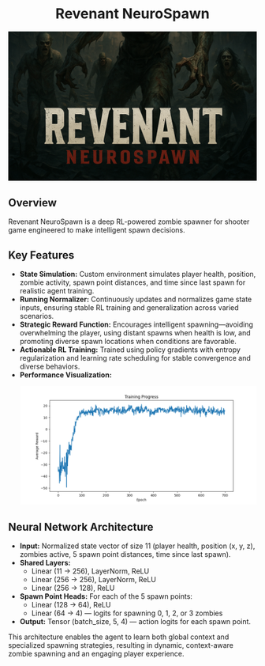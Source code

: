 <h1 align="center">Revenant NeuroSpawn</h1>

<p align="center">
  <img src="coverimage.png" alt="Revenant NeuroSpawn Cover" />
</p>

## Overview

Revenant NeuroSpawn is a deep RL-powered zombie spawner for shooter game engineered to make intelligent spawn decisions.

## Key Features

- **State Simulation:** Custom environment simulates player health, position, zombie activity, spawn point distances, and time since last spawn for realistic agent training.
- **Running Normalizer:** Continuously updates and normalizes game state inputs, ensuring stable RL training and generalization across varied scenarios.
- **Strategic Reward Function:** Encourages intelligent spawning—avoiding overwhelming the player, using distant spawns when health is low, and promoting diverse spawn locations when conditions are favorable.
- **Actionable RL Training:** Trained using policy gradients with entropy regularization and learning rate scheduling for stable convergence and diverse behaviors.
- **Performance Visualization:**  
  <p align="center">
    <img src="training_curve.png" alt="Training Curve: Epoch vs Average Reward" />
  </p>

## Neural Network Architecture

- **Input:** Normalized state vector of size 11 (player health, position (x, y, z), zombies active, 5 spawn point distances, time since last spawn).
- **Shared Layers:**  
  - Linear (11 → 256), LayerNorm, ReLU  
  - Linear (256 → 256), LayerNorm, ReLU  
  - Linear (256 → 128), ReLU  
- **Spawn Point Heads:** For each of the 5 spawn points:
  - Linear (128 → 64), ReLU  
  - Linear (64 → 4) — logits for spawning 0, 1, 2, or 3 zombies  
- **Output:** Tensor (batch_size, 5, 4) — action logits for each spawn point.

This architecture enables the agent to learn both global context and specialized spawning strategies, resulting in dynamic, context-aware zombie spawning and an engaging player experience.
